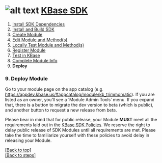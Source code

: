 # <A NAME="top"></a>![alt text](https://avatars2.githubusercontent.com/u/1263946?v=3&s=84 "KBase") [KBase SDK](../README.md)

1. [Install SDK Dependencies](kb_sdk_dependencies.md)
2. [Install and Build SDK](kb_sdk_install_and_build.md)
3. [Create Module](kb_sdk_create_module.md)
4. [Edit Module and Method(s)](kb_sdk_edit_module.md)
5. [Locally Test Module and Method(s)](kb_sdk_local_test_module.md)
6. [Register Module](kb_sdk_register_module.md)
7. [Test in KBase](kb_sdk_test_in_kbase.md)
8. [Complete Module Info](kb_sdk_complete_module_info.md)
9. **Deploy**
 

### 9. Deploy Module

Go to your module page on the app catalog (e.g. https://appdev.kbase.us/#appcatalog/module/kb_trimmomatic).  If you are listed as an owner, you’ll see a ‘Module Admin Tools’ menu.  If you expand that, there is a button to migrate the dev version to beta (which is public), and another button to request a new release from beta.

Please bear in mind that for public release, your Module **MUST** meet all the requirements laid out in the [KBase SDK Policies](https://github.com/kbase/project_guides/blob/master/SDK_Guidelines.md).  We reserve the right to delay public release of SDK Modules until all requirements are met.  Please take the time to familiarize yourself with these policies to avoid delay in releasing your Module.


[\[Back to top\]](#top)<br>
[\[Back to steps\]](../README.md#steps)
